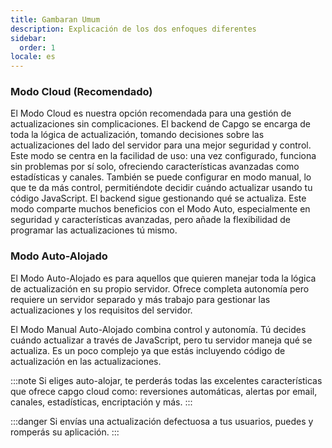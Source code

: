 ```yaml
---
title: Gambaran Umum
description: Explicación de los dos enfoques diferentes
sidebar:
  order: 1
locale: es
---
```


### Modo Cloud (Recomendado)
El Modo Cloud es nuestra opción recomendada para una gestión de actualizaciones sin complicaciones. El backend de Capgo se encarga de toda la lógica de actualización, tomando decisiones sobre las actualizaciones del lado del servidor para una mejor seguridad y control. Este modo se centra en la facilidad de uso: una vez configurado, funciona sin problemas por sí solo, ofreciendo características avanzadas como estadísticas y canales. También se puede configurar en modo manual, lo que te da más control, permitiéndote decidir cuándo actualizar usando tu código JavaScript. El backend sigue gestionando qué se actualiza. Este modo comparte muchos beneficios con el Modo Auto, especialmente en seguridad y características avanzadas, pero añade la flexibilidad de programar las actualizaciones tú mismo.

### Modo Auto-Alojado

El Modo Auto-Alojado es para aquellos que quieren manejar toda la lógica de actualización en su propio servidor. Ofrece completa autonomía pero requiere un servidor separado y más trabajo para gestionar las actualizaciones y los requisitos del servidor.

El Modo Manual Auto-Alojado combina control y autonomía. Tú decides cuándo actualizar a través de JavaScript, pero tu servidor maneja qué se actualiza. Es un poco complejo ya que estás incluyendo código de actualización en las actualizaciones.

:::note
Si eliges auto-alojar, te perderás todas las excelentes características que ofrece capgo cloud como: reversiones automáticas, alertas por email, canales, estadísticas, encriptación y más.
:::

:::danger
Si envías una actualización defectuosa a tus usuarios, puedes y romperás su aplicación.
:::